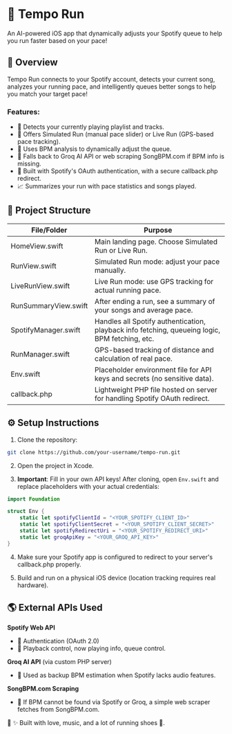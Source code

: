 # 👟 Tempo Run

An AI-powered iOS app that dynamically adjusts your Spotify queue to help you run faster based on your pace!

## 📜 Overview

Tempo Run connects to your Spotify account, detects your current song, analyzes your running pace, and intelligently queues better songs to help you match your target pace!

### Features:

- 📀 Detects your currently playing playlist and tracks.
- 🏃 Offers Simulated Run (manual pace slider) or Live Run (GPS-based pace tracking).
- 🤖 Uses BPM analysis to dynamically adjust the queue.
- 🛟 Falls back to Groq AI API or web scraping SongBPM.com if BPM info is missing.
- 🔗 Built with Spotify's OAuth authentication, with a secure callback.php redirect.
- 📈 Summarizes your run with pace statistics and songs played.

## 📂 Project Structure

| File/Folder | Purpose |
|-------------|---------|
| HomeView.swift | Main landing page. Choose Simulated Run or Live Run. |
| RunView.swift | Simulated Run mode: adjust your pace manually. |
| LiveRunView.swift | Live Run mode: use GPS tracking for actual running pace. |
| RunSummaryView.swift | After ending a run, see a summary of your songs and average pace. |
| SpotifyManager.swift | Handles all Spotify authentication, playback info fetching, queueing logic, BPM fetching, etc. |
| RunManager.swift | GPS-based tracking of distance and calculation of real pace. |
| Env.swift | Placeholder environment file for API keys and secrets (no sensitive data). |
| callback.php | Lightweight PHP file hosted on server for handling Spotify OAuth redirect. |

## ⚙️ Setup Instructions

1. Clone the repository:
```bash
git clone https://github.com/your-username/tempo-run.git
```

2. Open the project in Xcode.

3. **Important**: Fill in your own API keys! After cloning, open `Env.swift` and replace placeholders with your actual credentials:
```swift
import Foundation

struct Env {
    static let spotifyClientId = "<YOUR_SPOTIFY_CLIENT_ID>"
    static let spotifyClientSecret = "<YOUR_SPOTIFY_CLIENT_SECRET>"
    static let spotifyRedirectUri = "<YOUR_SPOTIFY_REDIRECT_URI>"
    static let groqApiKey = "<YOUR_GROQ_API_KEY>"
}
```

4. Make sure your Spotify app is configured to redirect to your server's callback.php properly.

5. Build and run on a physical iOS device (location tracking requires real hardware).

## 🌎 External APIs Used

**Spotify Web API**
- 🔹 Authentication (OAuth 2.0)
- 🔹 Playback control, now playing info, queue control.

**Groq AI API** (via custom PHP server)
- 🔹 Used as backup BPM estimation when Spotify lacks audio features.

**SongBPM.com Scraping**
- 🔹 If BPM cannot be found via Spotify or Groq, a simple web scraper fetches from SongBPM.com.

🚀 ✨ Built with love, music, and a lot of running shoes 👟.

